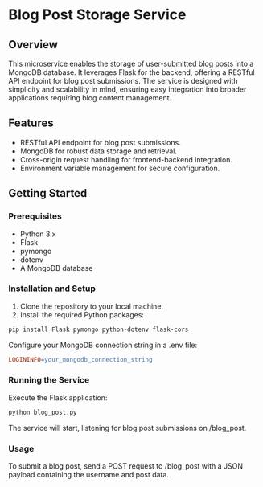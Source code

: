 # Blog Post Storage Service

## Overview

This microservice enables the storage of user-submitted blog posts into a MongoDB database. It leverages Flask for the backend, offering a RESTful API endpoint for blog post submissions. The service is designed with simplicity and scalability in mind, ensuring easy integration into broader applications requiring blog content management.

## Features

- RESTful API endpoint for blog post submissions.
- MongoDB for robust data storage and retrieval.
- Cross-origin request handling for frontend-backend integration.
- Environment variable management for secure configuration.

## Getting Started

### Prerequisites

- Python 3.x
- Flask
- pymongo
- dotenv
- A MongoDB database

### Installation and Setup

1. Clone the repository to your local machine.
2. Install the required Python packages:

```bash
pip install Flask pymongo python-dotenv flask-cors
```
Configure your MongoDB connection string in a .env file:
```makefile
LOGININFO=your_mongodb_connection_string
```
### Running the Service
Execute the Flask application:

```bash
python blog_post.py
```
The service will start, listening for blog post submissions on /blog_post.

### Usage
To submit a blog post, send a POST request to /blog_post with a JSON payload containing the username and post data.
